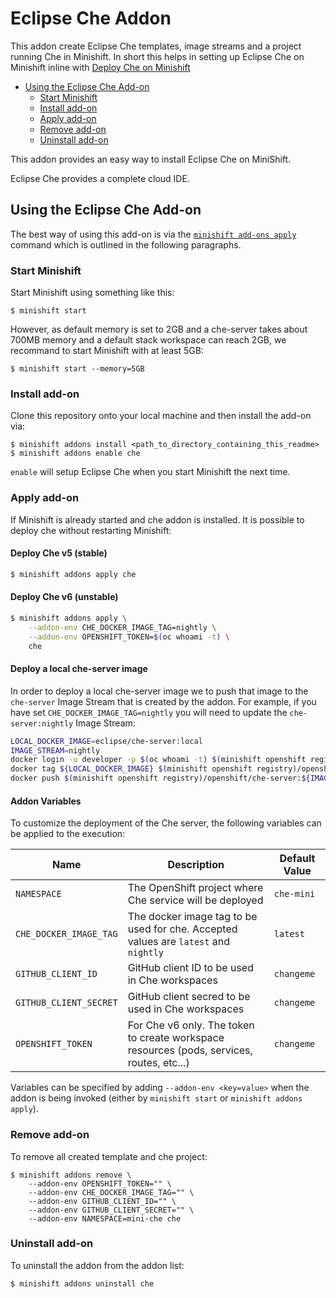 # Eclipse Che Addon

This addon create Eclipse Che templates, image streams and a project running Che in Minishift. In short this helps in setting up Eclipse Che 
on Minishift inline with [Deploy Che on Minishift](https://www.eclipse.org/che/docs/setup/openshift/index.html#deploy-che-on-minishift)

<!-- MarkdownTOC -->

- [Using the Eclipse Che Add-on](#using-the-eclipse-che-add-on)
	- [Start Minishift](#start-minishift)
	- [Install add-on](#install-add-on)
	- [Apply add-on](#apply-add-on)
	- [Remove add-on](#remove-add-on)
	- [Uninstall add-on](#uninstall-add-on)

<!-- /MarkdownTOC -->

This addon provides an easy way to install Eclipse Che on MiniShift.

Eclipse Che provides a complete cloud IDE.

<a name="using-the-eclipse-che-add-on"></a>
## Using the Eclipse Che Add-on

The best way of using this add-on is via the [`minishift add-ons apply`](https://docs.openshift.org/latest/minishift/command-ref/minishift_addons_apply.html) command which is outlined in the following paragraphs.

<a name="start-minishift"></a>
### Start Minishift

Start Minishift using something like this:

    $ minishift start

However, as default memory is set to 2GB and a che-server takes about 700MB memory and a default stack workspace can reach 2GB,
we recommand to start Minishift with at least 5GB:

    $ minishift start --memory=5GB 

<a name="install-add-on"></a>
### Install add-on
Clone this repository onto your local machine and then install the add-on via:

    $ minishift addons install <path_to_directory_containing_this_readme>
    $ minishift addons enable che


`enable` will setup Eclipse Che when you start Minishift the next time.

<a name="apply-add-on"></a>
### Apply add-on
If Minishift is already started and che addon is installed. It is possible to deploy che without restarting Minishift:

#### Deploy Che v5 (stable)

```bash
$ minishift addons apply che
```

#### Deploy Che v6 (unstable)

```bash
$ minishift addons apply \
    --addon-env CHE_DOCKER_IMAGE_TAG=nightly \
    --addon-env OPENSHIFT_TOKEN=$(oc whoami -t) \
    che
```

#### Deploy a local che-server image

In order to deploy a local che-server image we to push that image to the `che-server` Image Stream that is created by the addon. For example, if you have set `CHE_DOCKER_IMAGE_TAG=nightly` you will need to update the `che-server:nightly` Image Stream:

```bash
LOCAL_DOCKER_IMAGE=eclipse/che-server:local
IMAGE_STREAM=nightly
docker login -u developer -p $(oc whoami -t) $(minishift openshift registry)
docker tag ${LOCAL_DOCKER_IMAGE} $(minishift openshift registry)/openshift/che-server:${IMAGE_STREAM}
docker push $(minishift openshift registry)/openshift/che-server:${IMAGE_STREAM}
```

#### Addon Variables

To customize the deployment of the Che server, the following variables can be applied to the execution:

|Name|Description|Default Value|
|----|-----------|-------------|
|`NAMESPACE`|The OpenShift project where Che service will be deployed|`che-mini`|
|`CHE_DOCKER_IMAGE_TAG`|The docker image tag to be used for che. Accepted values are `latest` and `nightly`|`latest`|
|`GITHUB_CLIENT_ID`|GitHub client ID to be used in Che workspaces|`changeme`|
|`GITHUB_CLIENT_SECRET`|GitHub client secred to be used in Che workspaces|`changeme`|
|`OPENSHIFT_TOKEN`|For Che v6 only. The token to create workspace resources (pods, services, routes, etc...)|`changeme`|

Variables can be specified by adding `--addon-env <key=value>` when the addon is being invoked (either by `minishift start` or `minishift addons apply`).

<a name="remove-add-on"></a>
### Remove add-on
To remove all created template and che project:

    $ minishift addons remove \
        --addon-env OPENSHIFT_TOKEN="" \
        --addon-env CHE_DOCKER_IMAGE_TAG="" \
        --addon-env GITHUB_CLIENT_ID="" \
        --addon-env GITHUB_CLIENT_SECRET="" \
        --addon-env NAMESPACE=mini-che che

<a name="uninstall-add-on"></a>
### Uninstall add-on
To uninstall the addon from the addon list:

    $ minishift addons uninstall che

